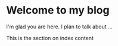 # Welcome to my blog

I'm glad you are here. I plan to talk about ...


This is the section on index content
